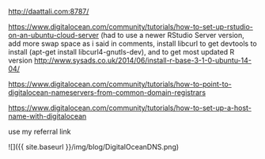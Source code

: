 http://daattali.com:8787/

https://www.digitalocean.com/community/tutorials/how-to-set-up-rstudio-on-an-ubuntu-cloud-server (had to use a newer RStudio Server version, add more swap space as i said in comments, install libcurl to get devtools to install (apt-get install libcurl4-gnutls-dev), and to get most updated R version http://www.sysads.co.uk/2014/06/install-r-base-3-1-0-ubuntu-14-04/ 

https://www.digitalocean.com/community/tutorials/how-to-point-to-digitalocean-nameservers-from-common-domain-registrars

https://www.digitalocean.com/community/tutorials/how-to-set-up-a-host-name-with-digitalocean

use my referral link


![]({{ site.baseurl }}/img/blog/DigitalOceanDNS.png)
